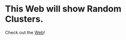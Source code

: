 # This Web will show Random Clusters.

Check out the [Web](https://zewen-yang.github.io/Random-Clusters/)!
